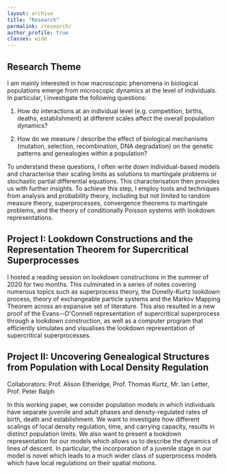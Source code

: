 ```yaml
---
layout: archive
title: "Research"
permalink: /research/
author_profile: true
classes: wide
---
```

## Research Theme
I am mainly interested in how macroscopic phenomena in biological populations emerge from microscopic dynamics at the level of individuals. In particular, I investigate the following questions:

1) How do interactions at an individual level (e.g. competition, births, deaths, establishment) at different scales affect the overall population dynamics? 

2) How do we measure / describe the effect of biological mechanisms (mutation, selection, recombination, DNA degradation) on the genetic patterns and genealogies within a population?

To understand these questions, I often write down individual-based models and characterise their scaling limits as solutions to martingale problems or stochastic partial differential equations. This characterisation then provides us with further insights. To achieve this step, I employ tools and techniques from analysis and probability theory, including but not limited to random measure theory, superprocesses, convergence theorems to martingale problems, and the theory of conditionally Poisson systems with lookdown representations.

## Project I: Lookdown Constructions and the Representation Theorem for Supercritical Superprocesses
  I hosted a reading session on lookdown constructions in the summer of 2020 for two months. This culminated in a series of notes covering numerous topics such as superprocess theory, the Donelly-Kurtz lookdown process, theory of exchangeable particle systems and the Markov Mapping Theorem across an expansive set of literature. This also resulted in a new proof of the Evans--O'Connell representation of supercritical superprocess through a lookdown construction, as well as a computer program that efficiently simulates and visualises the lookdown representation of supercritical superprocesses.

## Project II: Uncovering Genealogical Structures from Population with Local Density Regulation
  
  Collaborators: Prof. Alison Etheridge, Prof. Thomas Kurtz, Mr. Ian Letter, Prof. Peter Ralph 
  
  In this working paper, we consider population models in which individuals have separate juvenile and adult phases and density-regulated rates of birth, death and establishment. We want to investigate how different scalings of local density regulation, time, and carrying capacity, results in distinct population limits. We also want to present a lookdown representation for our models which allows us to describe the dynamics of lines of descent. In particular, the incorporation of a juvenile stage in our model is novel which leads to a much wider class of superprocess models which have local regulations on their spatial motions.

  <br>
  

